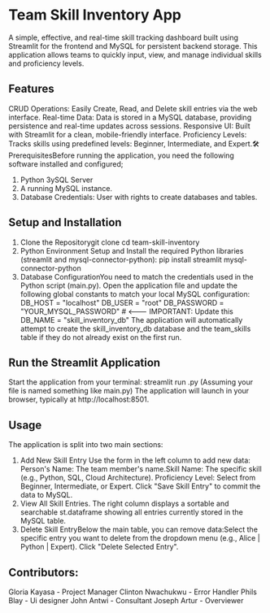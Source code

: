 # Team Skill Inventory App
A simple, effective, and real-time skill tracking dashboard built using Streamlit for the frontend and MySQL for persistent backend storage. This application allows teams to quickly input, view, and manage individual skills and proficiency levels.

## Features
CRUD Operations:
Easily Create, Read, and Delete skill entries via the web interface.
Real-time Data: Data is stored in a MySQL database, providing persistence and real-time updates across sessions.
Responsive UI: Built with Streamlit for a clean, mobile-friendly interface.
Proficiency Levels: Tracks skills using predefined levels: Beginner, Intermediate, and Expert.🛠️ PrerequisitesBefore running the application, you need the following software installed and configured;
1. Python 3ySQL Server
2. A running MySQL instance.
3. Database Credentials: User with rights to create databases and tables.
   
## Setup and Installation
1. Clone the Repositorygit clone <repository-url>
cd team-skill-inventory
6. Python Environment Setup and Install the required Python libraries (streamlit and mysql-connector-python): pip install streamlit mysql-connector-python
7. Database ConfigurationYou need to match the credentials used in the Python script (main.py). Open the application file and update the following global constants to match your local MySQL configuration:
  DB_HOST = "localhost"
  DB_USER = "root"
  DB_PASSWORD = "YOUR_MYSQL_PASSWORD" # <--- IMPORTANT: Update this
  DB_NAME = "skill_inventory_db" 
The application will automatically attempt to create the skill_inventory_db database and the team_skills table if they do not already exist on the first run.

## Run the Streamlit Application
Start the application from your terminal:
streamlit run <your-script-name>.py 
(Assuming your file is named something like main.py)
The application will launch in your browser, typically at http://localhost:8501.

## Usage
The application is split into two main sections:
1. Add New Skill Entry Use the form in the left column to add new data:
   Person's Name: The team member's name.Skill Name: The specific skill (e.g., Python, SQL, Cloud Architecture).
   Proficiency Level: Select from Beginner, Intermediate, or Expert. Click "Save Skill Entry" to commit the data to MySQL.
2. View All Skill Entries. The right column displays a sortable and searchable st.dataframe showing all entries currently stored in the MySQL table.
3. Delete Skill EntryBelow the main table, you can remove data:Select the specific entry you want to delete from the dropdown menu (e.g., Alice | Python | Expert).
      Click "Delete Selected Entry".

## Contributors:
Gloria Kayasa - Project Manager
Clinton Nwachukwu - Error Handler
Phils Blay - Ui designer
John Antwi - Consultant
Joseph Artur - Overviewer
